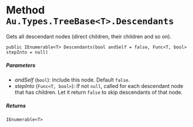 # Method `Au.Types.TreeBase<T>.Descendants`

Gets all descendant nodes (direct children, their children and so on).

```
public IEnumerable<T> Descendants(bool andSelf = false, Func<T, bool> stepInto = null)
```

##### Parameters

- *andSelf*  (`bool`):
    Include this node. Default `false`.
- *stepInto*  (`Func<T, bool>`):
    If not `null`, called for each descendant node that has children. Let it return `false` to skip descendants of that node.

##### Returns

`IEnumerable<T>`
